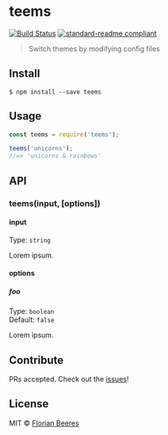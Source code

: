 # teems

[![Build Status](https://travis-ci.org/cideM/teems.svg?branch=master)](https://travis-ci.org/cideM/teems)
[![standard-readme compliant](https://img.shields.io/badge/standard--readme-OK-green.svg?style=flat-square)](https://github.com/RichardLitt/standard-readme)

> Switch themes by modifying config files

## Install

```
$ npm install --save teems
```

## Usage

```js
const teems = require('teems');

teems('unicorns');
//=> 'unicorns & rainbows'
```

## API

### teems(input, [options])

#### input

Type: `string`

Lorem ipsum.

#### options

##### foo

Type: `boolean`  
Default: `false`

Lorem ipsum.

## Contribute

PRs accepted. Check out the [issues](https://github.com/cideM/teems/issues)!

## License

MIT © [Florian Beeres](https://github.com/cideM)
